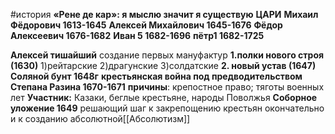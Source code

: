 #история
**«Рене де кар»: я мыслю значит я существую**
**ЦАРИ**
	**Михаил Фёдорович 1613-1645**
	**Алексей Михайлович 1645-1676**
	**Фёдор Алексеевич 1676-1682**
	**Иван 5 1682-1696**
	**пётр1 1682-1725**

**Алексей тишайший**
	создание первых мануфактур
	**1.полки нового строя (1630)**
		1)рейтарские
		2)драгунские
		3)солдатские
	**2. новый устав (1647)**
	**Соляной бунт 1648г**
**крестьянская война под предводительством Степана Разина 1670-1671**
**причины**:
	крепостное право; тяготы военных лет
**Участник:**
	Казаки, беглые крестьяне, народы Поволжья
**Соборное уложение 1649**
	решающий шаг к закрепощению крестьян окончательно и к созданию абсолютной[[Абсолютизм]]

